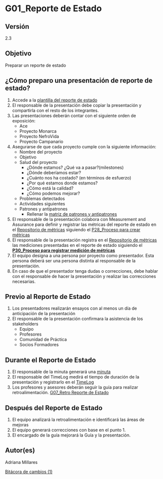 # G01_Reporte de Estado

## **Versión**

2.3

## **Objetivo**

Preparar un reporte de estado

## **¿Cómo preparo una presentación de reporte de estado?**

1. Accede a la [plantilla del reporte de estado](https://www.canva.com/design/DAFBhdNzmC0/PHB5GAn4Ioe5EG9IuIjWfg/edit?utm_content=DAFBhdNzmC0&utm_campaign=designshare&utm_medium=link2&utm_source=sharebutton)
2. El responsable de la presentación debe copiar la presentación y compartirla con el resto de los integrantes.
3. Las presentaciones deberán contar con el siguiente orden de exposición:
    - Ace
    - Proyecto Monarca
    - Proyecto NefroVida
    - Proyecto Campanario
4. Asegurarse de que cada proyecto cumple con la siguiente información:
    - Nombre del proyecto
    - Objetivo
    - Salud del proyecto
        - ¿Dónde estamos? ¿Qué va a pasar?(milestones)
        - ¿Dónde deberíamos estar?
        - ¿Cuánto nos ha costado? (en términos de esfuerzo)
        - ¿Por qué estamos donde estamos?
        - ¿Cómo está la calidad?
        - ¿Cómo podemos mejorar?
    - Problemas detectados
    - Actividades siguientes
    - Patrones y antipatrones
        - Rellenar la [matriz de patrones y antipatrones](https://docs.google.com/spreadsheets/d/1XIQ8yaR-R-BaCDmeMFFwuZrgAuxq70EO6G4bdmTjpm0/edit#gid=2125279895)
5. El responsable de la presentación colabora con Measurement and Assurance para definir y  registrar las métricas del reporte de estado en el [Repositorio de métricas](../../Repositorio%20de%20me%CC%81tricas%20a5949ddaac054f92bc72fbb179820242.md) siguiendo el [P28_Proceso para crear métricas](../Procesos%20bc1b4b9263a749d49f2c809adfd71359/P28_Proceso%20para%20crear%20me%CC%81tricas%2042dbab27f9954ea6a9c795b460e486c0.md) 
6. El responsable de la presentación registra en el [Repositorio de métricas](../../Repositorio%20de%20me%CC%81tricas%20a5949ddaac054f92bc72fbb179820242.md) las mediciones presentadas en el reporte de estado siguiendo el [**P30_Proceso para registrar medición de métricas**](../Procesos%20bc1b4b9263a749d49f2c809adfd71359/P30_Proceso%20para%20registrar%20medicio%CC%81n%20de%20me%CC%81tricas%209fd6387eed6245e6a378148851a19daa.md)
7. El equipo designa a una persona por proyecto como presentador. Esta persona deberá ser una persona distinta al responsable de la presentación.
8. En caso de que el presentador tenga dudas o correcciones, debe hablar con el responsable de hacer la presentación y realizar las correcciones necesarias.

## **Previo al Reporte de Estado**

1. Los presentadores realizarán ensayos con al menos un día de anticipación de la presentación
2. El responsable de la presentación confirmara la asistencia de los stakeholders
    - Equipo
    - Profesores
    - Comunidad de Práctica
    - Socios Formadores

## **Durante el Reporte de Estado**

1. El responsable de la minuta generará una [minuta](https://github.com/Ace-Software-Development/Manual-de-Operaciones/blob/main/docs/Plantillas/PL01_Minutas.md)
2. El responsable del TimeLog medirá el tiempo de duración de la presentación y registrarlo en el [TimeLog](../../../ACE%20151ba79d118c41efbefe7e3b6a8369a6.md)
3. Los profesores y asesores deberán seguir la guía para realizar retroalimentación. [G07_Retro Reporte de Estado](G07_Retro%20Reporte%20de%20Estado%20f714952c22f74115b95c3f10e71663f9.md) 

## **Después del Reporte de Estado**

1. El equipo analizará la retroalimentación e identificará las áreas de mejoras
2. El equipo generará correcciones con base en el punto 1.
3. El encargado de la guía mejorará la Guía y la presentación.

## **Autor(es)**

Adriana Millares

[Bitácora de cambios (1)](G01_Reporte%20de%20Estado%20e737cc2447ea4cd283d7f7b4f3e4ea29/Bita%CC%81cora%20de%20cambios%20(1)%20457797a5f28a4886a46cc73dfda044ef.csv)